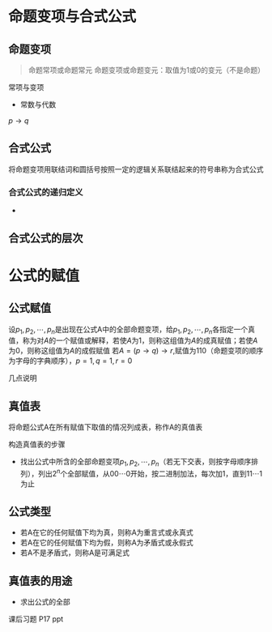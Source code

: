 
# 命题变项与合式公式
## 命题变项
> 命题常项或命题常元
> 命题变项或命题变元：取值为1或0的变元（不是命题）

常项与变项
+ 常数与代数

$p\to q$


## 合式公式
将命题变项用联结词和圆括号按照一定的逻辑关系联结起来的符号串称为合式公式

### 合式公式的递归定义
+ 
## 合式公式的层次


# 公式的赋值
## 公式赋值
设$p_1,p_2,\cdots,p_n$是出现在公式A中的全部命题变项，给$p_1,p_2,\cdots,p_n$各指定一个真值，称为对$A$的一个赋值或解释，若使$A$为$1$，则称这组值为$A$的成真赋值；若使$A$为$0$，则称这组值为$A$的成假赋值
若$A=(p\to q)\to r,$赋值为$110$（命题变项的顺序为字母的字典顺序），$p=1,q=1,r=0$

几点说明

## 真值表
将命题公式A在所有赋值下取值的情况列成表，称作A的真值表

构造真值表的步骤
+ 找出公式中所含的全部命题变项$p_1,p_2,\cdots,p_n$（若无下交表，则按字母顺序排列），列出$2^n$个全部赋值，从$00\cdots0$开始，按二进制加法，每次加$1$，直到$11\cdots1$为止

## 公式类型
+ 若A在它的任何赋值下均为真，则称A为重言式或永真式
+ 若A在它的任何赋值下均为假，则称A为矛盾式或永假式
+ 若A不是矛盾式，则称A是可满足式

## 真值表的用途
+ 求出公式的全部

课后习题
P17
ppt 